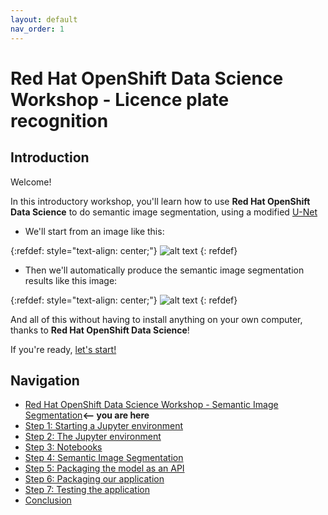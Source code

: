 ```yaml
---
layout: default
nav_order: 1
---
```


# Red Hat OpenShift Data Science Workshop - Licence plate recognition

## Introduction

Welcome!

In this introductory workshop, you'll learn how to use **Red Hat OpenShift Data Science** to do semantic image segmentation, using a modified <a href="https://lmb.informatik.uni-freiburg.de/people/ronneber/u-net/" class="external">U-Net</a>

* We'll start from an image like this:

{:refdef: style="text-align: center;"}
![alt text](./assets/img/sample.jpg "Original fasion image")
{: refdef}

* Then we'll automatically produce the semantic image segmentation results like this image:

{:refdef: style="text-align: center;"}
![alt text](./assets/img/sample_mask.png "Do semantic image segmentation")
{: refdef}


And all of this without having to install anything on your own computer, thanks to **Red Hat OpenShift Data Science**!

If you're ready,  [let's start!](step1.md)

## Navigation

<!-- startnav -->
* [Red Hat OpenShift Data Science Workshop - Semantic Image Segmentation](index.md)**<-- you are here**
* [Step 1: Starting a Jupyter environment](step1.md)
* [Step 2: The Jupyter environment](step2.md)
* [Step 3: Notebooks](step3.md)
* [Step 4: Semantic Image Segmentation](step4.md)
* [Step 5: Packaging the model as an API](step5.md)
* [Step 6: Packaging our application](step6.md)
* [Step 7: Testing the application](step7.md)
* [Conclusion](step8.md)
<!-- endnav -->
